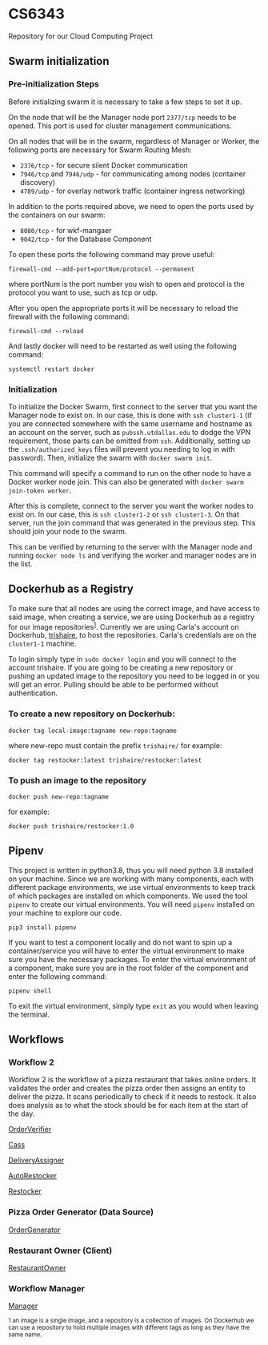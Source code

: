 # CS6343
Repository for our Cloud Computing Project

## Swarm initialization

### Pre-initialization Steps

Before initializing swarm it is necessary to take a few steps to set it up. 

On the node that will be the Manager node port `2377/tcp` needs to be opened. This port is used for cluster management communications. 

On all nodes that will be in the swarm, regardless of Manager or Worker, the following ports are necessary for Swarm Routing Mesh:

* `2376/tcp` - for secure silent Docker communication
* `7946/tcp` and `7946/udp` - for communicating among nodes (container discovery)
* `4789/udp` - for overlay network traffic (container ingress networking)

In addition to the ports required above, we need to open the ports used by the containers on our swarm:

* `8080/tcp` - for wkf-mangaer
* `9042/tcp` - for the Database Component

To open these ports the following command may prove useful:
```
firewall-cmd --add-port=portNum/protocol --permanent
```
where portNum is the port number you wish to open and protocol is the protocol you want to use, such as tcp or udp.

After you open the appropriate ports it will be necessary to reload the firewall with the following command:
```
firewall-cmd --reload
```
And lastly docker will need to be restarted as well using the following command:
```
systemctl restart docker
```
### Initialization

To initialize the Docker Swarm, first connect to the server that you want the Manager node to exist on. In our case, this is done with `ssh cluster1-1` (if you are connected somewhere with the same username and hostname as an account on the server, such as `pubssh.utdallas.edu` to dodge the VPN requirement, those parts can be omitted from `ssh`. Additionally, setting up the `.ssh/authorized_keys` files will prevent you needing to log in with password). Then, initialize the swarm with `docker swarm init`.  

This command will specify a command to run on the other node to have a Docker worker node join. This can also be generated with `docker swarm join-token worker`.   

After this is complete, connect to the server you want the worker nodes to exist on. In our case, this is `ssh cluster1-2` or `ssh cluster1-3`. On that server, run the join command that was generated in the previous step. This should join your node to the swarm.  

This can be verified by returning to the server with the Manager node and running `docker node ls` and verifying the worker and manager nodes are in the list.  

## Dockerhub as a Registry
To make sure that all nodes are using the correct image, and have access to said image, when creating a service, we are using Dockerhub as a registry for our image repositories<sup>[1](#repositoryFootnote)</sup>. Currently we are using Carla's account on Dockerhub, [trishaire](https://hub.docker.com/u/trishaire), to host the repositories. Carla's credentials are on the `cluster1-1` machine. 

To login simply type in `sudo docker login` and you will connect to the account trishaire. If you are going to be creating a new repository or pushing an updated image to the repository you need to be logged in or you will get an error. Pulling should be able to be performed without authentication.

### To create a new repository on Dockerhub:

```
docker tag local-image:tagname new-repo:tagname
```

where new-repo must contain the prefix `trishaire/` for example:

```
docker tag restocker:latest trishaire/restocker:latest
```
### To push an image to the repository
```
docker push new-repo:tagname
```
for example:
```
docker push trishaire/restocker:1.0
```

## Pipenv

This project is written in python3.8, thus you will need python 3.8 installed on your machine. Since we are working with many components, each with different package environments, we use virtual environments to keep track of which packages are installed on which components. We used the tool `pipenv` to create our virtual environments. You will need `pipenv` installed on your machine to explore our code. 
```
pip3 install pipenv
```
If you want to test a component locally and do not want to spin up a container/service you will have to enter the virtual environment to make sure you have the necessary packages. To enter the virtual environment of a component, make sure you are in the root folder of the component and enter the following command:
```
pipenv shell
```
To exit the virtual environment, simply type `exit` as you would when leaving the terminal.

## Workflows

### Workflow 2

Workflow 2 is the workflow of a pizza restaurant that takes online orders. It validates the order and creates the pizza order then assigns an entity to deliver the pizza. It scans periodically to check if it needs to restock. It also does analysis as to what the stock should be for each item at the start of the day.

[OrderVerifier](https://github.com/CPVazquez/CS6343/tree/master/Workflows/WF2/Components/C1)

[Cass](https://github.com/CPVazquez/CS6343/tree/master/Workflows/WF2/Components/C2)

[DeliveryAssigner](https://github.com/CPVazquez/CS6343/tree/master/Workflows/WF2/Components/C3)

[AutoRestocker](https://github.com/CPVazquez/CS6343/tree/master/Workflows/WF2/Components/C4)

[Restocker](https://github.com/CPVazquez/CS6343/tree/master/Workflows/WF2/Components/C5)

### Pizza Order Generator (Data Source)

[OrderGenerator](https://github.com/CPVazquez/CS6343/tree/master/Workflows/WF2/Order)

### Restaurant Owner (Client)
[RestaurantOwner](https://github.com/CPVazquez/CS6343/tree/master/Workflows/Restaurant_Owner)

### Workflow Manager 
[Manager](https://github.com/CPVazquez/CS6343/tree/master/Workflows/Manager)


<sub><a name="repositoryFootnote">1</a> an image is a single image, and a repository is a collection of images. On Dockerhub we can use a repository to hold multiple images with different tags as long as they have the same name.</sub>
